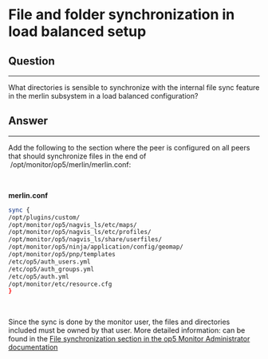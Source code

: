 # File and folder synchronization in load balanced setup

## Question 

* * * * *

What directories is sensible to synchronize with the internal file sync feature in the merlin subsystem in a load balanced configuration?

## Answer

* * * * *

Add the following to the section where the peer is configured on all peers that should synchronize files in the end of  /opt/monitor/op5/merlin/merlin.conf:

 

**merlin.conf**

``` {.bash data-syntaxhighlighter-params="brush: bash; gutter: false; theme: Confluence" data-theme="Confluence" style="brush: bash; gutter: false; theme: Confluence"}
sync {
/opt/plugins/custom/
/opt/monitor/op5/nagvis_ls/etc/maps/
/opt/monitor/op5/nagvis_ls/etc/profiles/
/opt/monitor/op5/nagvis_ls/share/userfiles/
/opt/monitor/op5/ninja/application/config/geomap/
/opt/monitor/op5/pnp/templates
/etc/op5/auth_users.yml
/etc/op5/auth_groups.yml
/etc/op5/auth.yml
/opt/monitor/etc/resource.cfg
}
```

 

Since the sync is done by the monitor user, the files and directories included must be owned by that user. More detailed information: can be found in the [File synchronization section in the op5 Monitor Administrator documentation](https://kb.op5.com/display/DOC/File+synchronization)

